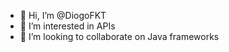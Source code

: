 - 👋 Hi, I’m @DiogoFKT
- 👀 I’m interested in APIs
- 💞️ I’m looking to collaborate on Java frameworks

<!---
DiogoFKT/DiogoFKT is a ✨ special ✨ repository because its `README.md` (this file) appears on your GitHub profile.
You can click the Preview link to take a look at your changes.
--->

